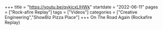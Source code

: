 +++
title = "https://youtu.be/qykicxLlHWk"
startdate = "2022-06-11"
pages = ["Rock-afire Replay"]
tags = ["Videos"]
categories = ["Creative Engineering","ShowBiz Pizza Place"]
+++
On The Road Again (Rockafire Replay)
